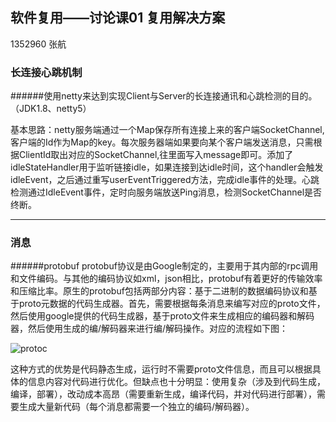 ## 软件复用——讨论课01 复用解决方案
1352960 张航
### 长连接心跳机制

######使用netty来达到实现Client与Server的长连接通讯和心跳检测的目的。（JDK1.8、netty5）

基本思路：netty服务端通过一个Map保存所有连接上来的客户端SocketChannel,客户端的Id作为Map的key。每次服务器端如果要向某个客户端发送消息，只需根据ClientId取出对应的SocketChannel,往里面写入message即可。添加了idleStateHandler用于监听链接idle，如果连接到达idle时间，这个handler会触发idleEvent，之后通过重写userEventTriggered方法，完成idle事件的处理。心跳检测通过IdleEvent事件，定时向服务端放送Ping消息，检测SocketChannel是否终断。

----
### 消息
######protobuf
protobuf协议是由Google制定的，主要用于其内部的rpc调用和文件编码。与其他的编码协议如xml，json相比，protobuf有着更好的传输效率和压缩比率。原生的protobuf包括两部分内容：基于二进制的数据编码协议和基于proto元数据的代码生成器。首先，需要根据每条消息来编写对应的proto文件，然后使用google提供的代码生成器，基于proto文件来生成相应的编码器和解码器，然后使用生成的编/解码器来进行编/解码操作。对应的流程如下图：

![protoc](http://pomelo.netease.com/resource/documentImage/protocol/Protobuf_origin.png)

这种方式的优势是代码静态生成，运行时不需要proto文件信息，而且可以根据具体的信息内容对代码进行优化。但缺点也十分明显：使用复杂（涉及到代码生成，编译，部署），改动成本高昂（需要重新生成，编译代码，并对代码进行部署），需要生成大量新代码（每个消息都需要一个独立的编码/解码器）。
<!-----
### 消息压缩
### 消息不遗漏/不重复-->